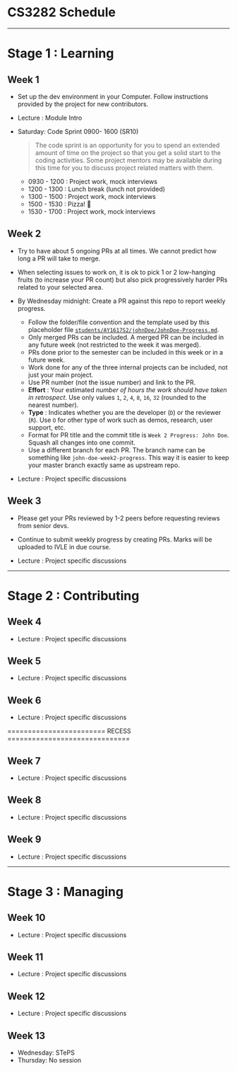 # CS3282 Schedule

---

# Stage 1 : Learning

## Week 1

* Set up the dev environment in your Computer. Follow instructions provided by the project for new contributors.

* Lecture : Module Intro

* Saturday: Code Sprint 0900- 1600 (SR10)

  > The code sprint is an opportunity for you to spend an extended amount of time on the project so that you get a solid start to the
  > coding activities. Some project mentors may be available during this time for you to discuss project related matters with them.
  
  * 0930 - 1200 : Project work, mock interviews
  * 1200 - 1300 : Lunch break (lunch not provided)
  * 1300 - 1500 : Project work, mock interviews
  * 1500 - 1530 : Pizza! :pizza: 
  * 1530 - 1700 : Project work, mock interviews

## Week 2

* Try to have about 5 ongoing PRs at all times. We cannot predict how long a PR will take to merge.
* When selecting issues to work on, it is ok to pick 1 or 2 low-hanging fruits (to increase your PR count) 
  but also pick  progressively harder PRs related to your selected area.

* By Wednesday midnight: Create a PR against this repo to report weekly progress.
  * Follow the folder/file convention and the template used by this placeholder file
    [`students/AY1617S2/johnDoe/JohnDoe-Progress.md`](../students/AY1617S2/johnDoe/JohnDoe-Progress.md).
  * Only merged PRs can be included.
    A merged PR can be included in any future week (not restricted to the week it was merged).
  * PRs done prior to the semester can be included in this week or in a future week.
  * Work done for any of the three internal projects can be included, not just your main project.
  * Use PR number (not the issue number) and link to the PR.
  * **Effort** : Your estimated _number of hours the work should have taken in retrospect_.
    Use only values `1`, `2`, `4`, `8`, `16`, `32` (rounded to the nearest number).
  * **Type** : Indicates whether you are the developer (`D`) or the reviewer (`R`).
    Use `O` for other type of work such as demos, research, user support, etc.
  * Format for PR title and the commit title is `Week 2 Progress: John Doe`. 
    Squash all changes into one commit.
  * Use a different branch for each PR. The branch name can be something like `john-doe-week2-progress`. 
    This way it is easier to keep your master branch exactly same as upstream repo.

* Lecture : Project specific discussions

## Week 3

* Please get your PRs reviewed by 1-2 peers before requesting reviews from senior devs.
* Continue to submit weekly progress by creating PRs. Marks will be uploaded to IVLE in due course.

* Lecture : Project specific discussions

---

# Stage 2 : Contributing

## Week 4

* Lecture : Project specific discussions

## Week 5

* Lecture : Project specific discussions

## Week 6

* Lecture : Project specific discussions

======================== RECESS ==============================

## Week 7

* Lecture : Project specific discussions

## Week 8

* Lecture : Project specific discussions

## Week 9

* Lecture : Project specific discussions

---

# Stage 3 : Managing

## Week 10

* Lecture : Project specific discussions 

## Week 11

* Lecture : Project specific discussions

## Week 12

* Lecture : Project specific discussions

## Week 13

* Wednesday: STePS
* Thursday: No session

